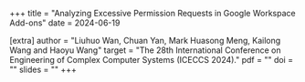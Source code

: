 +++
title = "Analyzing Excessive Permission Requests in Google Workspace Add-ons"
date = 2024-06-19

[extra]
author = "Liuhuo Wan, Chuan Yan, Mark Huasong Meng, Kailong Wang and Haoyu Wang"
target = "The 28th International Conference on Engineering of Complex Computer Systems (ICECCS 2024)."
pdf = ""
doi = ""
slides = ""
+++